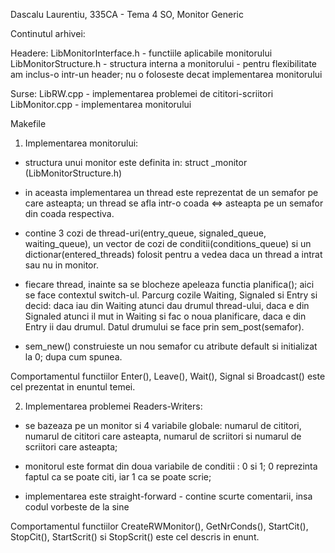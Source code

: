 Dascalu Laurentiu, 335CA - Tema 4 SO, Monitor Generic

Continutul arhivei:

Headere:
LibMonitorInterface.h - functiile aplicabile monitorului
LibMonitorStructure.h - structura interna a monitorului - pentru flexibilitate am inclus-o intr-un header;
nu o foloseste decat implementarea monitorului

Surse:
LibRW.cpp - implementarea problemei de cititori-scriitori
LibMonitor.cpp - implementarea monitorului

Makefile

1) Implementarea monitorului:

- structura unui monitor este definita in: struct _monitor (LibMonitorStructure.h)

- in aceasta implementarea un thread este reprezentat de un semafor pe care asteapta;
un thread se afla intr-o coada <=> asteapta pe un semafor din coada respectiva.

- contine 3 cozi de thread-uri(entry_queue, signaled_queue, waiting_queue),
un vector de cozi de conditii(conditions_queue) si un dictionar(entered_threads)
folosit pentru a vedea daca un thread a intrat sau nu in monitor.

- fiecare thread, inainte sa se blocheze apeleaza functia planifica(); aici se face
contextul switch-ul. Parcurg cozile Waiting, Signaled si Entry si decid: daca iau din
Waiting atunci dau drumul thread-ului, daca e din Signaled atunci il mut in Waiting si
fac o noua planificare, daca e din Entry ii dau drumul. Datul drumului se face prin
sem_post(semafor).

- sem_new() construieste un nou semafor cu atribute default si initializat la 0; dupa
cum spunea.

Comportamentul functiilor Enter(), Leave(), Wait(), Signal si Broadcast() este cel
prezentat in enuntul temei.


2) Implementarea problemei Readers-Writers:

- se bazeaza pe un monitor si 4 variabile globale: numarul de cititori, numarul de cititori care
asteapta, numarul de scriitori si numarul de scriitori care asteapta;

- monitorul este format din doua variabile de conditii : 0 si 1;
0 reprezinta faptul ca se poate citi, iar 1 ca se poate scrie;

- implementarea este straight-forward - contine scurte comentarii,
insa codul vorbeste de la sine

Comportamentul functiilor CreateRWMonitor(), GetNrConds(), StartCit(), StopCit(),
StartScrit() si StopScrit() este cel descris in enunt.
